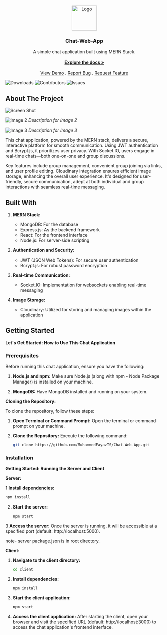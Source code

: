 <br/>
<p align="center">
  <a href="https://github.com/MuhammedFayazTS/Chat-Web-App">
    <img src="https://i.postimg.cc/Z5nxZJdT/facebook-messenger.png" alt="Logo" width="80" height="80">
  </a>

  <h3 align="center">Chat-Web-App</h3>

  <p align="center">
    A simple chat application built using MERN Stack.
    <br/>
    <br/>
    <a href="https://github.com/MuhammedFayazTS/Chat-Web-App"><strong>Explore the docs »</strong></a>
    <br/>
    <br/>
    <a href="https://github.com/MuhammedFayazTS/Chat-Web-App">View Demo</a>
    .
    <a href="https://github.com/MuhammedFayazTS/Chat-Web-App/issues">Report Bug</a>
    .
    <a href="https://github.com/MuhammedFayazTS/Chat-Web-App/issues">Request Feature</a>
  </p>
</p>

![Downloads](https://img.shields.io/github/downloads/MuhammedFayazTS/Chat-Web-App/total) ![Contributors](https://img.shields.io/github/contributors/MuhammedFayazTS/Chat-Web-App?color=dark-green) ![Issues](https://img.shields.io/github/issues/MuhammedFayazTS/Chat-Web-App) 

## About The Project

![Screen Shot](https://i.postimg.cc/HjdH5Sb2/Screenshot-2024-01-09-112638.png)

![Image 2](https://i.postimg.cc/z37Nknj1/Screenshot-2024-01-09-112656.png)
*Description for Image 2*

![Image 3](https://i.postimg.cc/ZCDhG427/Screenshot-2024-01-09-112726.png) 
*Description for Image 3*

This chat application, powered by the MERN stack, delivers a secure, interactive platform for smooth communication. Using JWT authentication and Bcrypt.js, it prioritizes user privacy. With Socket.IO, users engage in real-time chats—both one-on-one and group discussions.

Key features include group management, convenient group joining via links, and user profile editing. Cloudinary integration ensures efficient image storage, enhancing the overall user experience. It's designed for user-friendly, secure communication, adept at both individual and group interactions with seamless real-time messaging.

## Built With

1. **MERN Stack:**
   - MongoDB: For the database
   - Express.js: As the backend framework
   - React: For the frontend interface
   - Node.js: For server-side scripting

2. **Authentication and Security:**
   - JWT (JSON Web Tokens): For secure user authentication
   - Bcrypt.js: For robust password encryption

3. **Real-time Communication:**
   - Socket.IO: Implementation for websockets enabling real-time messaging

4. **Image Storage:**
   - Cloudinary: Utilized for storing and managing images within the application


## Getting Started

**Let's Get Started: How to Use This Chat Application**


### Prerequisites

Before running this chat application, ensure you have the following:

1. **Node.js and npm:** Make sure Node.js (along with npm - Node Package Manager) is installed on your machine.

2. **MongoDB:** Have MongoDB installed and running on your system.

**Cloning the Repository:**

To clone the repository, follow these steps:

1. **Open Terminal or Command Prompt:**
   Open the terminal or command prompt on your machine.

2. **Clone the Repository:**
   Execute the following command:
   ```bash
   git clone https://github.com/MuhammedFayazTS/Chat-Web-App.git
   ```




### Installation

**Getting Started: Running the Server and Client**

**Server:**

1 **Install dependencies:**
   ```bash
   npm install
   ```

2. **Start the server:**
   ```bash
   npm start
   ```

3 **Access the server:**
   Once the server is running, it will be accessible at a specified port (default: http://localhost:5000).

note- server package.json is in root directory.

**Client:**

1. **Navigate to the client directory:**
   ```bash
   cd client
   ```

2. **Install dependencies:**
   ```bash
   npm install
   ```

3. **Start the client application:**
   ```bash
   npm start
   ```

4. **Access the client application:**
   After starting the client, open your browser and visit the specified URL (default: http://localhost:3000) to access the chat application's frontend interface.
